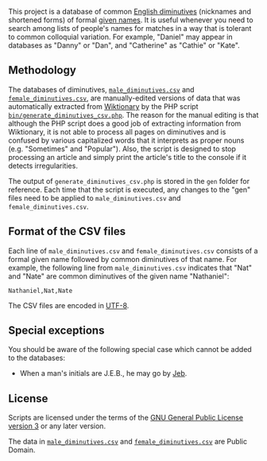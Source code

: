 This project is a database of common [English diminutives](https://secure.wikimedia.org/wikipedia/en/wiki/Diminutive#English) (nicknames and shortened forms) of formal [given names](https://secure.wikimedia.org/wikipedia/en/wiki/Given_name). It is useful whenever you need to search among lists of people's names for matches in a way that is tolerant to common colloquial variation. For example, "Daniel" may appear in databases as "Danny" or "Dan", and "Catherine" as "Cathie" or "Kate".

## Methodology
The databases of diminutives, [`male_diminutives.csv`](https://github.com/dtrebbien/diminutives.db/blob/master/male_diminutives.csv) and [`female_diminutives.csv`](https://github.com/dtrebbien/diminutives.db/blob/master/female_diminutives.csv), are manually-edited versions of data that was automatically extracted from [Wiktionary](https://secure.wikimedia.org/wiktionary/en/wiki/Wiktionary:Main_Page) by the PHP script [`bin/generate_diminutives_csv.php`](https://github.com/dtrebbien/diminutives.db/blob/master/bin/generate_diminutives_csv.php). The reason for the manual editing is that although the PHP script does a good job of extracting information from Wiktionary, it is not able to process all pages on diminutives and is confused by various capitalized words that it interprets as proper nouns (e.g. "Sometimes" and "Popular"). Also, the script is designed to stop processing an article and simply print the article's title to the console if it detects irregularities.

The output of `generate_diminutives_csv.php` is stored in the `gen` folder for reference. Each time that the script is executed, any changes to the "gen" files need to be applied to `male_diminutives.csv` and `female_diminutives.csv`.

## Format of the CSV files
Each line of `male_diminutives.csv` and `female_diminutives.csv` consists of a formal given name followed by common diminutives of that name. For example, the following line from `male_diminutives.csv` indicates that "Nat" and "Nate" are common diminutives of the given name "Nathaniel":

	Nathaniel,Nat,Nate

The CSV files are encoded in [UTF-8](https://secure.wikimedia.org/wikipedia/en/wiki/UTF-8).

## Special exceptions
You should be aware of the following special case which cannot be added to the databases:

* When a man's initials are J.E.B., he may go by [Jeb](https://secure.wikimedia.org/wiktionary/en/wiki/Jeb).

## License
Scripts are licensed under the terms of the [GNU General Public License version 3](http://www.gnu.org/licenses/gpl.html) or any later version.

The data in [`male_diminutives.csv`](https://github.com/dtrebbien/diminutives.db/blob/master/male_diminutives.csv) and [`female_diminutives.csv`](https://github.com/dtrebbien/diminutives.db/blob/master/female_diminutives.csv) are Public Domain.
